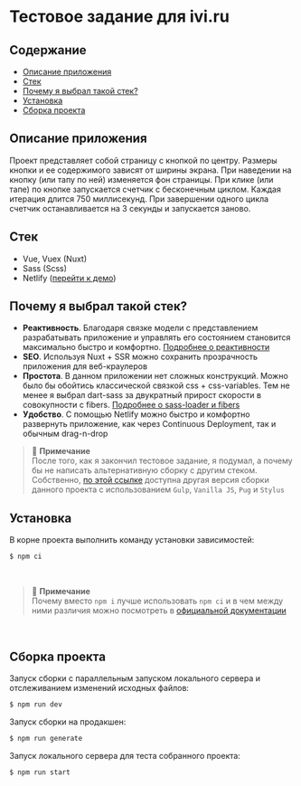 # Тестовое задание для ivi.ru

## Содержание

- [Описание приложения](#Описание-приложения)
- [Стек](#Стек)
- [Почему я выбрал такой стек?](#Почему-я-выбрал-такой-стек?)
- [Установка](#Установка)
- [Сборка проекта](#Сборка-проекта)

## Описание приложения

Проект представляет собой страницу с кнопкой по центру. Размеры кнопки и ее
содержимого зависят от ширины экрана. При наведении на кнопку (или тапу по ней)
изменяется фон страницы. При клике (или тапе) по кнопке запускается счетчик с
бесконечным циклом. Каждая итерация длится 750 миллисекунд. При завершении
одного цикла счетчик останавливается на 3 секунды и запускается заново.

## Стек

- Vue, Vuex (Nuxt)
- Sass (Scss)
- Netlify ([перейти к демо](https://priceless-cori-5b69aa.netlify.app))

## Почему я выбрал такой стек?

- **Реактивность**. Благодаря связке модели с представлением разрабатывать
  приложение и управлять его состоянием становится максимально быстро и
  комфортно. [Подробнее о реактивности](https://ru.vuejs.org/v2/guide/reactivity.html)
- **SEO**. Используя Nuxt + SSR можно сохранить прозрачность приложения для
  веб-краулеров
- **Простота**. В данном приложении нет сложных конструкций. Можно было бы
  обойтись классической связкой css + css-variables. Тем не менее я выбрал
  dart-sass за двукратный прирост скорости в совокупности с fibers.
  [Подробнее о sass-loader и fibers](https://webpack.js.org/loaders/sass-loader/)
- **Удобство**. С помощью Netlify можно быстро и комфортно развернуть
  приложение, как через Continuous Deployment, так и обычным drag-n-drop

> 📝 **Примечание** <br>
> После того, как я закончил тестовое задание, я подумал, а почему бы
> не написать альтернативную сборку с другим стеком. Собственно,
> [по этой ссылке](https://github.com/GitKhab/test-assignment-ivi-alt)
> доступна другая версия сборки данного проекта с использованием `Gulp`,
> `Vanilla JS`, `Pug` и `Stylus`

## Установка

В корне проекта выполнить команду установки зависимостей:

```bash
$ npm ci
```

<br>

> 📝 **Примечание** <br>
> Почему вместо `npm i` лучше использовать `npm ci` и в чем между ними различия
> можно посмотреть в [официальной документации](https://docs.npmjs.com/cli/v7/commands/npm-ci)

<br>

## Сборка проекта

Запуск сборки с параллельным запуском локального сервера и отслеживанием
изменений исходных файлов:

```bash
$ npm run dev
```

Запуск сборки на продакшен:

```bash
$ npm run generate
```

Запуск локального сервера для теста собранного проекта:

```bash
$ npm run start
```
